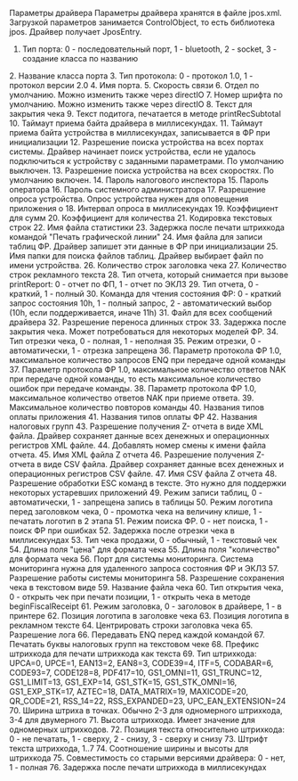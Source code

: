 Параметры драйвера
Параметры драйвера хранятся в файле jpos.xml. Загрузкой параметров занимается ControlObject, то есть библиотека jpos. Драйвер получает JposEntry.
1.	Тип порта: 0 - последовательный порт, 1 - bluetooth, 2 - socket, 3 - создание класса по названию
<!-- Port type: 0 - serial, 1 - bluetooth, 2 - socket, 3 - from parameter protClass -->
<prop name="portType" type="String" value="0"/>
2.	Название класса порта
<!-- portClass  -->
<prop name="portClass" type="String" value="com.shtrih.fiscalprinter.port.SerialPrinterPort"/>
3.	Тип протокола: 0 - протокол 1.0, 1 - протокол версии 2.0
<!-- ProtocolType, 0 - protocol 1, 1 - protocol 2 -->
<prop name="protocolType" type="String" value="0"/>
4.	Имя порта.
<!--Port name-->
<prop name="portName" type="String" value="COM1"/>
5.	Скорость связи
<prop name="baudRate" type="String" value="115200"/>
6.	Отдел по умолчанию. Можно изменить также через directIO
<!--Default department-->
<prop name="department" type="String" value="1"/>
7.	Номер шрифта по умолчанию. Можно изменить также через directIO
<!-- Default font number -->
<prop name="fontNumber" type="String" value="1"/>
8.	Текст для закрытия чека
<!-- Close receipt text -->
<prop name="closeReceiptText" type="String" value=""/>
9.	Текст подитога, печатается в методе printRecSubtotal
<!-- Subtotal text -->
<prop name="subtotalText" type="String" value="ПОДИТОГ:"/>
10.	Таймаут приема байта драйвера в миллисекундах.
<!-- Driver byte receive timeout -->
<prop name="byteTimeout" type="String" value="3000"/>
11.	Таймаут приема байта устройства в миллисекундах, записывается в ФР при инициализации
<!-- Device byte receive timeout -->
<prop name="deviceByteTimeout" type="String" value="3000"/>
12.	Разрешение поиска устройства на всех портах системы. Драйвер начинает поиск устройства, если не удалось подключиться к устройству с заданными параметрами. По умолчанию выключен. 
<!-- Device search enabled for all serial ports -->
<prop name="searchByPortEnabled" type="String" value="0"/>
13.	Разрешение поиска устройства на всех скоростях. По умолчанию включен.
<!-- Device search enabled for all baud rates -->
<prop name="searchByBaudRateEnabled" type="String" value="1"/>
14.	Пароль налогового инспектора
<!-- Tax officer password -->
<prop name="taxPassword" type="String" value="0"/>
15.	Пароль оператора
<!-- Operator password -->
<prop name="operatorPassword" type="String" value="1"/>
16.	Пароль системного администратора
<!-- System administrator password -->
<prop name="sysAdminPassword" type="String" value="30"/>
17.	Разрешение опроса устройства. Опрос устройства нужен для оповещения приложения о 
<!-- device state polling enabled -->
<prop name="pollEnabled" type="String" value="0"/>
18.	Интервал опроса в миллисекундах
<!-- device state polling interval in milliseconds -->
<prop name="pollInterval" type="String" value="100"/>
19.	Коэффициент для сумм
<!-- Amount coefficient -->
<prop name="amountFactor" type="String" value="1"/>
20.	Коэффициент для количества
<!-- Quantity coefficient -->
<prop name="quantityFactor" type="String" value="1"/>
21.	Кодировка текстовых строк
<!-- Strings encoding -->
<prop name="stringEncoding" type="String" value="Cp866"/>
22.	Имя файла статистики
<!-- Statistics file name -->
<prop name="statisticFileName" type="String" value="ShtrihFiscalPrinter.xml"/>
23.	Задержка после печати штрихкода командой "Печать графической линии"
<!-- Barcode print time -->
<prop name="graphicsLineDelay" type="String" value="1000"/>
24.	Имя файла для записи таблиц ФР. Драйвер запишет эти данные в ФР при инициализации
<!-- fieldsFileName to initialize fiscalprinter tables -->
<prop name="fieldsFileName" type="String" value="tables.csv"/>
25.	Имя папки для поиска файлов таблиц. Драйвер выбирает файл по имени устройства. 
<!-- fieldsFilesPath to initialize fiscalprinter tables -->
<prop name="fieldsFilesPath" type="String" value="I:\Projects\JavaPOS\Bin\tables\"/>
26.	Количество строк заголовка чека
<!-- Number of header lines -->
<prop name="numHeaderLines" type="String" value="4"/>
27.	Количество строк рекламного текста
<!-- Number of trailer lines -->
<prop name="numTrailerLines" type="String" value="3"/>
28.	Тип отчета, который снимается при вызове printReport: 0 - отчет по ФП, 1 - отчет по ЭКЛЗ
<!-- Device to print report, 0 - fiscal memory (FM), 1 - electronic journal (EJ)  -->
<prop name="reportDevice" type="String" value="0"/>
29.	Тип отчета, 0 - краткий, 1 - полный
<!-- Report type, 0 - short, 1 - full -->
<prop name="reportType" type="String" value="1"/>
30.	Команда для чтения состояния ФР: 0 - краткий запрос состояния 10h, 1 - полный запрос, 2 - автоматический выбор (10h, если поддерживается, иначе 11h)
<!-- Status command:   -->
<!-- 0 - command 10h, short status request  -->
<!-- 1 - command 11h, long status request  -->
<!-- 2 - status command selected by driver -->
<prop name="statusCommand" type="String" value="0"/>
31.	Файл для всех сообщений драйвера
<!-- Localization file name -->
<prop name="messagesFileName" type="String" value="shtrihjavapos_en.properties"/>
32.	Разрешение переноса длинных строк
<!-- Wrap text enabled -->
<prop name="wrapText" type="String" value="1"/>
33.	Задержка после закрытия чека. Может потребоваться для некоторых моделей ФР. 
<!-- Sleep time after receipt close -->
<prop name="recCloseSleepTime" type="String" value="0"/>
34.	Тип отрезки чека, 0 - полная, 1 - неполная
<!-- Cut type, 0 - full cut, 1 - partial cut -->
<prop name="cutType" type="String" value="1"/>
35.	Режим отрезки, 0 - автоматически, 1 - отрезка запрещена
<!-- Cut mode, 0 - auto, 1 - disabled -->
<prop name="cutMode" type="String" value="0"/>
36.	Параметр протокола ФР 1.0, максимальное количество запросов ENQ при передаче одной команды
<!-- maxEnqNumber -->
<prop name="maxEnqNumber" type="String" value="3"/>
37.	Параметр протокола ФР 1.0, максимальное количество ответов NAK при передаче одной команды, то есть максимальное количество ошибок при передаче команды.
<!-- maxNakCommandNumber -->
<prop name="maxNakCommandNumber" type="String" value="3"/>
38.	Параметр протокола ФР 1.0, максимальное количество ответов NAK при приеме ответа.
<!-- maxNakAnswerNumber -->
<prop name="maxNakAnswerNumber" type="String" value="3"/>
39.	Максимальное количество повторов команды
<!-- maxRepeatCount -->
<prop name="maxRepeatCount" type="String" value="1"/>
40.	Названия типов оплаты приложения
<!-- Payment types -->
<prop name="payType0" type="String" value="0"/>
<prop name="payType39" type="String" value="3"/>
41.	Названия типов оплаты ФР
<!-- Payment names -->
<prop name="paymentName1" type="String" value="CASH"/>
<prop name="paymentName2" type="String" value="CREDIT"/>
<prop name="paymentName3" type="String" value="КАРТА"/>
<prop name="paymentName4" type="String" value="СКИДКА"/>
42.	Названия налоговых групп
<!-- Tax names -->
<prop name="taxName0" type="String" value="НДС 10%"/>
<prop name="taxName1" type="String" value="НДС 18%"/>
<prop name="taxName2" type="String" value="C"/>
<prop name="taxName3" type="String" value="D"/>
43.	Разрешение получения Z- отчета в виде XML файла. Драйвер сохраняет данные всех денежных и операционных регистров XML файле. 
<!-- create Z-report in XML format -->
<prop name="XmlZReportEnabled" type="String" value="1"/>
44.	Добавлять номер смены к имени файла отчета.
<!-- Add day number to Z report filename - ZReport_0001.xml -->
<prop name="ZReportDayNumber" type="String" value="1"/>
45.	Имя XML файла Z отчета
<!-- XML Z-report file name -->
<prop name="XmlZReportFileName" type="String" value="ZReport.xml"/>
46.	Разрешение получения Z- отчета в виде CSV файла. Драйвер сохраняет данные всех денежных и операционных регистров CSV файле.
<!-- create Z-report in CSV format -->
<prop name="CsvZReportEnabled" type="String" value="0"/>
47.	Имя CSV файла Z отчета
<!-- CSV Z-report file name -->
<prop name="CsvZReportFileName" type="String" value="ZReport.csv"/>
48.	Разрешение обработки ESC команд в тексте. Это нужно для поддержки некоторых устаревших приложений
<!-- ESC commands enabled -->
<prop name="escCommandsEnabled" type="String" value="1"/>
49.	Режим записи таблиц, 0 - автоматически, 1 - запрещена запись в таблицы
<!-- Table mode, 0 - auto, 1 - disabled -->
<prop name="tableMode" type="String" value="0"/>
50.	Режим логотипа перед заголовком чека, 0 - промотка чека на величину клише, 1 - печатать логотип в 2 этапа
<!-- Logo mode, 0 - feed paper, 1 - split image -->
<prop name="logoMode" type="String" value="1"/>
51.	Режим поиска ФР. 0 - нет поиска, 1 - поиск ФР при ошибках
<!-- SearchMode, 0 - none, 1 - search on error -->
<prop name="searchMode" type="String" value="1"/>
52.	Задержка после отрезки чека в миллисекундах
<!-- Paper cut delay in milliseconds -->
<prop name="cutPaperDelay" type="String" value="0"/>
53.	Тип чека продажи, 0 - обычный, 1 - текстовый чек
<!-- Sales receipt type, 0 - normal, 1 - GLOBUS -->
<prop name="salesReceiptType" type="String" value="1"/>
54.	Длина поля "цена" для формата чека
<!-- Amount field length -->
<prop name="RFAmountLength" type="String" value="8"/>
55.	Длина поля "количество" для формата чека
<!-- Quantity field length -->
<prop name="RFQuantityLength" type="String" value="10"/>
56.	Порт для системы мониторинга. Система мониторинга нужна для удаленного запроса состояния ФР и ЭКЛЗ
<!-- Monitoring server port -->
<prop name="MonitoringPort" type="String" value="50000"/>
57.	Разрешение работы системы мониторинга
<!-- Monitoring enabled -->
<prop name="MonitoringEnabled" type="String" value="0"/>
58.	Разрешение сохранения чека в текстовом виде
<!-- Receipt report enabled -->
<prop name="receiptReportEnabled" type="String" value="1"/>
59.	Название файла чека
<!-- Receipt report file name -->
<prop name="receiptReportFileName" type="String" value="ZCheckReport.xml"/>
60.	Тип открытия чека, 0 - открыть чек при печати позиции, 1 - открыть чека в методе beginFiscalReceipt
<!-- openReceiptType, 0 - open receipt on item print, 1 - open receipt in beginFiscalReceipt -->
<prop name="openReceiptType" type="String" value="1"/>
61.	Режим заголовка, 0 - заголовок в драйвере, 1 - в принтере
<!-- headerMode, 0 - header in driver, 1 - header in fiscalprinter -->
<prop name="headerMode" type="String" value="0"/>
62.	Позиция логотипа в заголовке чека
<!-- headerImagePosition,  -->
<!-- SMFPTR_LOGO_AFTER_HEADER     = 0  -->
<!-- SMFPTR_LOGO_BEFORE_TRAILER   = 1  -->
<!-- SMFPTR_LOGO_AFTER_TRAILER    = 2  -->
<!-- SMFPTR_LOGO_AFTER_ADDTRAILER = 3  -->
<!-- SMFPTR_LOGO_BEFORE_HEADER    = 4  -->
<prop name="headerImagePosition" type="String" value="0"/>
63.	Позиция логотипа в рекламном тексте
<!-- trailerImagePosition,  -->
<!-- SMFPTR_LOGO_AFTER_HEADER     = 0  -->
<!-- SMFPTR_LOGO_BEFORE_TRAILER   = 1  -->
<!-- SMFPTR_LOGO_AFTER_TRAILER    = 2  -->
<!-- SMFPTR_LOGO_AFTER_ADDTRAILER = 3  -->
<!-- SMFPTR_LOGO_BEFORE_HEADER    = 4  -->
<prop name="trailerImagePosition" type="String" value="1"/>
64.	Центрировать строки заголовка чека
<!-- Center header and trailer text automatically  -->
<prop name="centerHeader" type="String" value="1"/>
65.	Разрешение лога
<!-- Log file enabled  -->
<prop name="logEnabled" type="String" value="1"/>
66.	Передавать ENQ перед каждой командой
<!-- Send ENQ before every command or not  -->
<prop name="sendENQ" type="String" value="0"/>
67.	Печатать буквы налоговых групп на текстовом чеке
<!-- Enable tax letters for GLOBUS receipt  -->
<prop name="taxLettersEnabled" type="String" value="0"/>
68.	Префикс штрихкода для печати штрихкода как текста
<!-- Barcode prefix -->
<prop name="barcodePrefix" type="String" value="#*~*#"/>
69.	Тип штрихкода: 
UPCA=0, UPCE=1, EAN13=2, EAN8=3, CODE39=4, ITF=5, CODABAR=6, CODE93=7, CODE128=8, PDF417=10, GS1_OMNI=11, GS1_TRUNC=12, GS1_LIMIT=13, GS1_EXP=14, GS1_STK=15, GS1_STK_OMNI=16, GS1_EXP_STK=17, AZTEC=18, DATA_MATRIX=19, MAXICODE=20, QR_CODE=21, RSS_14=22, RSS_EXPANDED=23, UPC_EAN_EXTENSION=24  
<!-- Barcode type -->
<!-- UPCA=0, UPCE=1, EAN13=2, EAN8=3, CODE39=4, ITF=5, CODABAR=6, CODE93=7, CODE128=8, PDF417=10, GS1_OMNI=11,  -->
<!-- GS1_TRUNC=12, GS1_LIMIT=13, GS1_EXP=14, GS1_STK=15, GS1_STK_OMNI=16, GS1_EXP_STK=17, AZTEC=18, DATA_MATRIX=19,  -->
<!-- MAXICODE=20, QR_CODE=21, RSS_14=22, RSS_EXPANDED=23, UPC_EAN_EXTENSION=24  -->
<prop name="barcodeType" type="String" value="21"/>
70.	Ширина штриха в точках. Обычно 2-3 для одномерного штрихкода, 3-4 для двумерного
<!-- Barcode bar/module width -->
<prop name="barcodeBarWidth" type="String" value="4"/>
71.	Высота штрихкода. Имеет значение для одномерных штрихкодов.
<!-- Barcode height -->
<prop name="barcodeHeight" type="String" value="100"/>
72.	Позиция текста относительно штрихкода: 0 - не печатать, 1 - сверху, 2 - снизу, 3 - сверху и снизу
<!-- Barcode text position NOTPRINTED=0, ABOVE=1, BELOW=2, BOTH=3 -->
<prop name="barcodeTextPosition" type="String" value="2"/>
73.	Штрифт текста штрихкода, 1..7
<!-- Barcode text font, 1..7, default 1 -->
<prop name="barcodeTextFont" type="String" value="1"/>
74.	Соотношение ширины и высоты для штрихкода
<!-- Barcode aspect ratio -->
<prop name="barcodeAspectRatio" type="String" value="3"/>
75.	Совместимость со старыми версиями драйвера: 0 - нет, 1 - полная
<!-- Compatibility level, 0 - NONE, 1 - FULL -->
<prop name="compatibilityLevel" type="String" value="0"/>
76.	Задержка после печати штрихкода в миллисекундах
<!-- Delay after barcode printed -->
<prop name="barcodeDelay" type="String" value="0"/>
